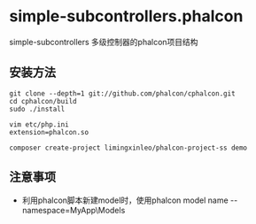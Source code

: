 # simple-subcontrollers.phalcon
simple-subcontrollers 多级控制器的phalcon项目结构

## 安装方法 ##
~~~
git clone --depth=1 git://github.com/phalcon/cphalcon.git
cd cphalcon/build
sudo ./install

vim etc/php.ini 
extension=phalcon.so

composer create-project limingxinleo/phalcon-project-ss demo
~~~

## 注意事项 ##
* 利用phalcon脚本新建model时，使用phalcon model name --namespace=MyApp\Models


